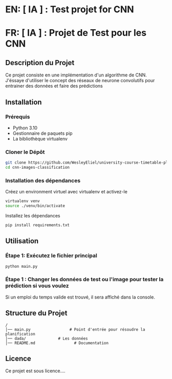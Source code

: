 # EN: [ IA ] : Test projet for CNN

# FR: [ IA ] : Projet de Test pour les CNN

## Description du Projet

Ce projet consiste en une implémentation d'un algorithme de CNN. J'éssaye d'utiliser le concept des réseaux de neurone convolutifs pour entrainer des
données et faire des prédictions

## Installation

### Prérequis

- Python 3.10
- Gestionnaire de paquets pip
- La bibliothèque virtualenv

### Cloner le Dépôt

```bash
git clone https://github.com/WesleyEliel/university-course-timetable-planning.git
cd cnn-images-classification
```

### Installation des dépendances

Créez un environment virtuel avec virtualenv et activez-le

```bash
virtualenv venv
source ./venv/bin/activate 
```

Installez les dépendances

```bash
pip install requirements.txt  
```

## Utilisation

### Étape 1: Exécutez le fichier principal

```bash
python main.py
```

### Étape 1 : Changer les données de test ou l'image pour tester la prédiction si vous voulez

Si un emploi du temps valide est trouvé, il sera affiché dans la console.

## Structure du Projet

```
/
│── main.py                 # Point d'entrée pour résoudre la planification
│── dada/              # Les données
│── README.md                 # Documentation
```

## Licence

Ce projet est sous licence....

